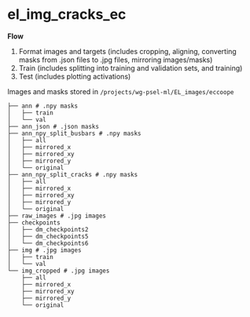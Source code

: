 # el_img_cracks_ec

**Flow**
1. Format images and targets (includes cropping, aligning, converting masks from .json files to .jpg files, mirroring images/masks)
2. Train (includes splitting into training and validation sets, and training)
3. Test (includes plotting activations)

Images and masks stored in `/projects/wg-psel-ml/EL_images/eccoope`
```
├── ann # .npy masks
│   ├── train
│   └── val
├── ann_json # .json masks
├── ann_npy_split_busbars # .npy masks
│   ├── all
│   ├── mirrored_x
│   ├── mirrored_xy
│   ├── mirrored_y
│   └── original
├── ann_npy_split_cracks # .npy masks
│   ├── all
│   ├── mirrored_x
│   ├── mirrored_xy
│   ├── mirrored_y
│   └── original
├── raw_images # .jpg images
├── checkpoints
│   ├── dm_checkpoints2
│   ├── dm_checkpoints5
│   └── dm_checkpoints6
├── img # .jpg images
│   ├── train
│   └── val
└── img_cropped # .jpg images
    ├── all
    ├── mirrored_x
    ├── mirrored_xy
    ├── mirrored_y
    └── original
       
```

